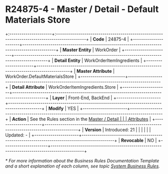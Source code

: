 ﻿---
erp.type: front-end-business-rule
---

# R24875-4 - Master / Detail - Default Materials Store
+:---------------------+:---------------------------------------------------------------------------------------------+
| **Code**             | 24875-4                                                                                      |
+----------------------+----------------------------------------------------------------------------------------------+
| **Master Entity**    | WorkOrder                                                                                    |
+----------------------+----------------------------------------------------------------------------------------------+
| **Detail Entity**    | WorkOrderItemIngredients                                                                     |
+----------------------+----------------------------------------------------------------------------------------------+
| **Master Attribute** | WorkOrder.DefaultMaterialsStore                                                              |
+----------------------+----------------------------------------------------------------------------------------------+
| **Detail Attribute** | WorkOrderItemIngredients.Store                                                               |
+----------------------+----------------------------------------------------------------------------------------------+
| **Layer**            | Front-End, BackEnd                                                                           |
+----------------------+----------------------------------------------------------------------------------------------+
| **Modify**           | YES                                                                                          |
+----------------------+----------------------------------------------------------------------------------------------+
| **Action**           | See the Rules section in the [Master / Detail                                                |
|                      | Attributes](xref:master-detail)                                                              |
+----------------------+----------------------------------------------------------------------------------------------+
| **Version**          | Introduced: 21                                                                               |
|                      |                                                                                              |
|                      | Updated: -                                                                                   |
+----------------------+----------------------------------------------------------------------------------------------+
| **Revocable**        | NO                                                                                           |
+----------------------+----------------------------------------------------------------------------------------------+

*\* For more information about the Business Rules Documentation Template and a short explanation of each column, see
topic [System Business Rules](../templates/template-description-system-business-rules.md).*

